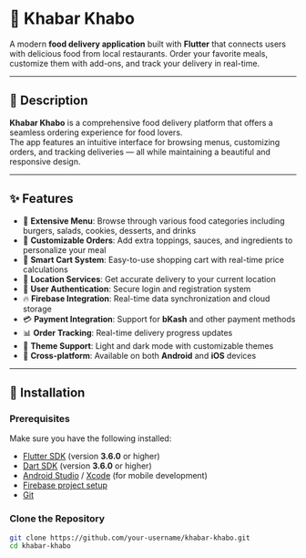 # 🍔 Khabar Khabo

A modern **food delivery application** built with **Flutter** that connects users with delicious food from local restaurants. Order your favorite meals, customize them with add-ons, and track your delivery in real-time.

---

## 📱 Description

**Khabar Khabo** is a comprehensive food delivery platform that offers a seamless ordering experience for food lovers.  
The app features an intuitive interface for browsing menus, customizing orders, and tracking deliveries — all while maintaining a beautiful and responsive design.

---

## ✨ Features

- 🍔 **Extensive Menu**: Browse through various food categories including burgers, salads, cookies, desserts, and drinks  
- 🔧 **Customizable Orders**: Add extra toppings, sauces, and ingredients to personalize your meal  
- 🛒 **Smart Cart System**: Easy-to-use shopping cart with real-time price calculations  
- 📍 **Location Services**: Get accurate delivery to your current location  
- 🔑 **User Authentication**: Secure login and registration system  
- 🔥 **Firebase Integration**: Real-time data synchronization and cloud storage  
- 💳 **Payment Integration**: Support for **bKash** and other payment methods  
- 📊 **Order Tracking**: Real-time delivery progress updates  
- 🌙 **Theme Support**: Light and dark mode with customizable themes  
- 📱 **Cross-platform**: Available on both **Android** and **iOS** devices  

---

## 🚀 Installation

### Prerequisites
Make sure you have the following installed:
- [Flutter SDK](https://docs.flutter.dev/get-started/install) (version **3.6.0** or higher)  
- [Dart SDK](https://dart.dev/get-dart) (version **3.6.0** or higher)  
- [Android Studio](https://developer.android.com/studio) / [Xcode](https://developer.apple.com/xcode/) (for mobile development)  
- [Firebase project setup](https://firebase.google.com/docs/flutter/setup)  
- [Git](https://git-scm.com/)  

### Clone the Repository
```bash
git clone https://github.com/your-username/khabar-khabo.git
cd khabar-khabo

